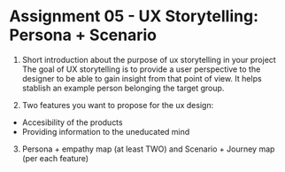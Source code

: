 # Assignment 05 - UX Storytelling: Persona + Scenario

1. Short introduction about the purpose of ux storytelling in your project
The goal of UX storytelling is to provide a user perspective to the designer to be able to gain insight from that point of view. It helps stablish an example person belonging the target group.

2. Two features you want to propose for the ux design:
- Accesibility of the products
- Providing information to the uneducated mind

3. Persona + empathy map (at least TWO) and  Scenario + Journey map (per each feature)

